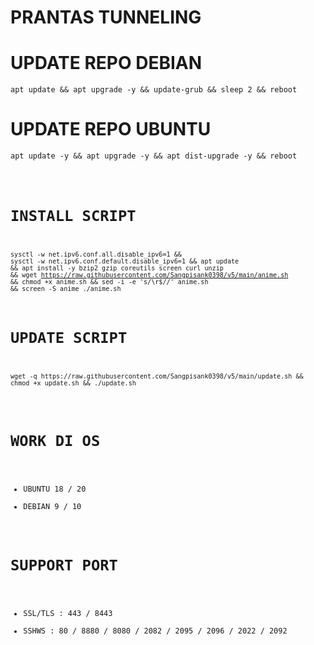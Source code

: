 # PRANTAS TUNNELING

# UPDATE REPO DEBIAN
<pre><code>apt update && apt upgrade -y && update-grub && sleep 2 && reboot</code></pre>

# UPDATE REPO UBUNTU
<pre><code>apt update -y && apt upgrade -y && apt dist-upgrade -y && reboot</pre>

# INSTALL SCRIPT 
<code><pre>sysctl -w net.ipv6.conf.all.disable_ipv6=1 && sysctl -w net.ipv6.conf.default.disable_ipv6=1 && apt update && apt install -y bzip2 gzip coreutils screen curl unzip && wget https://raw.githubusercontent.com/Sangpisank0398/v5/main/anime.sh && chmod +x anime.sh && sed -i -e 's/\r$//' anime.sh && screen -S anime ./anime.sh</code></pre>

# UPDATE SCRIPT
<pre><code>wget -q https://raw.githubusercontent.com/Sangpisank0398/v5/main/update.sh && chmod +x update.sh && ./update.sh</code></pre>

# WORK DI OS
- UBUNTU 18 / 20
- DEBIAN 9 / 10 

# SUPPORT PORT

- SSL/TLS : 443 / 8443
- SSHWS : 80 / 8880 / 8080 / 2082 / 2095 / 2096 / 2022 / 2092
